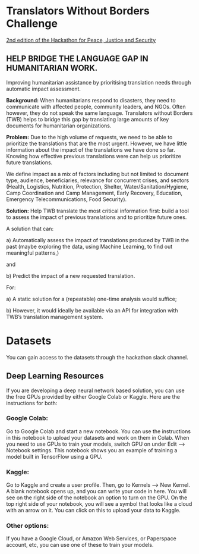 # Translators Without Borders Challenge
[2nd edition of the Hackathon for Peace, Justice and Security](https://www.hackathonforgood.org)


## HELP BRIDGE THE LANGUAGE GAP IN HUMANITARIAN WORK.
Improving humanitarian assistance by prioritising translation needs through automatic impact assessment.

**Background:** When humanitarians respond to disasters, they need to communicate with affected people, community leaders, and NGOs. Often however, they do not speak the same language. Translators without Borders (TWB) helps to bridge this gap by translating large amounts of key documents for humanitarian organizations. 

**Problem:** Due to the high volume of requests, we need to be able to prioritize the translations that are the most urgent. However, we have little information about the impact of the translations we have done so far. Knowing how effective previous translations were can help us prioritize future translations.

 We define impact as a mix of factors including but not limited to document type, audience, beneficiaries, relevance for concurrent crises, and sectors (Health, Logistics, Nutrition, Protection, Shelter, Water/Sanitation/Hygiene, Camp Coordination and Camp Management, Early Recovery, Education, Emergency Telecommunications, Food Security).      

**Solution:** Help TWB translate the most critical information first: build a tool to assess the impact of previous translations and to prioritize future ones.

A solution that can:

a)    Automatically assess the impact of translations produced by TWB in the past (maybe exploring the data, using Machine Learning, to find out meaningful patterns,)

and

b)    Predict the impact of a new requested translation.

For:

a) A static solution for a (repeatable) one-time analysis would suffice;

b) However, it would ideally be available via an API for integration with TWB’s translation management system. 

# Datasets

You can gain access to the datasets through the hackathon slack channel.


## Deep Learning Resources
If you are developing a deep neural network based solution, you can use the free GPUs provided by either Google Colab or Kaggle. Here are the instructions for both:

### Google Colab:
Go to Google Colab and start a new notebook. You can use the instructions in this notebook to upload your datasets and work on them in Colab. When you need to use GPUs to train your models, switch GPU on under Edit --> Notebook settings. This notebook shows you an example of training a model built in TensorFlow using a GPU.

### Kaggle:
Go to Kaggle and create a user profile. Then, go to Kernels --> New Kernel. A blank notebook opens up, and you can write your code in here. You will see on the right side of the notebook an option to turn on the GPU. On the top right side of your notebook, you will see a symbol that looks like a cloud with an arrow on it. You can click on this to upload your data to Kaggle.

### Other options:
If you have a Google Cloud, or Amazon Web Services, or Paperspace account, etc, you can use one of these to train your models.
